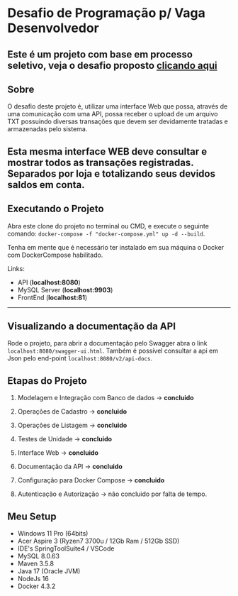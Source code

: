 # Desafio de Programação p/ Vaga Desenvolvedor

Este é um projeto com base em processo seletivo, veja o desafio proposto [clicando aqui](https://github.com/ByCodersTec/desafio-dev)
---

## Sobre

O desafio deste projeto é, utilizar uma interface Web que possa, através de uma comunicação com
uma API, possa receber o upload de um arquivo TXT possuindo diversas transações que devem ser
devidamente tratadas e armazenadas pelo sistema.

Esta mesma interface WEB deve consultar e mostrar todos as transações registradas. Separados por
loja e totalizando seus devidos saldos em conta.
---

## Executando o Projeto

Abra este clone do projeto no terminal ou CMD, e execute o seguinte comando:
`docker-compose -f "docker-compose.yml" up -d --build`.

Tenha em mente que é necessário ter instalado em sua máquina o Docker com DockerCompose habilitado.

Links:
- API (**localhost:8080**)
- MySQL Server (**localhost:9903**)
- FrontEnd (**localhost:81**)
---

## Visualizando a documentação da API

Rode o projeto, para abrir a documentação pelo Swagger abra o link `localhost:8080/swagger-ui.html`.
Também é possível consultar a api em Json pelo end-point `localhost:8080/v2/api-docs`.

## Etapas do Projeto

1. Modelagem e Integração com Banco de dados -> **concluido**
2. Operações de Cadastro -> **concluido**
3. Operações de Listagem -> **concluido**
4. Testes de Unidade -> **concluido**
5. Interface Web -> **concluido**
6. Documentação da API -> **concluido**
7. Configuração para Docker Compose -> **concluido**

8. Autenticação e Autorização -> não concluido por falta de tempo.


## Meu Setup
- Windows 11 Pro (64bits)
- Acer Aspire 3 (Ryzen7 3700u / 12Gb Ram / 512Gb SSD)
- IDE's SpringToolSuite4 / VSCode
- MySQL 8.0.63
- Maven 3.5.8
- Java 17 (Oracle JVM)
- NodeJs 16
- Docker 4.3.2